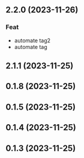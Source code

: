## 2.2.0 (2023-11-26)

### Feat

- automate tag2
- automate tag

## 2.1.1 (2023-11-25)

## 0.1.8 (2023-11-25)

## 0.1.5 (2023-11-25)

## 0.1.4 (2023-11-25)

## 0.1.3 (2023-11-25)
